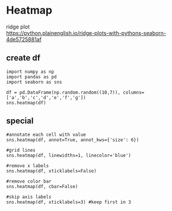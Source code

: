 # Heatmap

ridge plot\
https://python.plainenglish.io/ridge-plots-with-pythons-seaborn-4de5725881af

## create df
```
import numpy as np
import pandas as pd
import seaborn as sns
 
df = pd.DataFrame(np.random.random((10,7)), columns=['a','b','c','d','e','f','g'])
sns.heatmap(df)
```

## special
```
#annotate each cell with value
sns.heatmap(df, annot=True, annot_kws={'size': 6})

#grid lines
sns.heatmap(df, linewidths=1, linecolor='blue')

#remove x labels
sns.heatmap(df, xticklabels=False)

#remove color bar
sns.heatmap(df, cbar=False)

#skip axis labels
sns.heatmap(df, xticklabels=3) #keep first in 3
```

